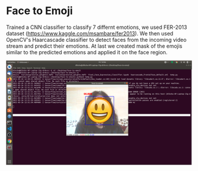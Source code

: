 # Face to Emoji
Trained a CNN classifier to classify 7 differnt emotions, we used FER-2013 dataset (https://www.kaggle.com/msambare/fer2013). We then used OpenCV's Haarcascade classifier to detect faces from the incoming video stream and predict their emotions. At last we created mask of the emojis similar to the predicted emotions and applied it on the face region. 

![alt text](https://github.com/DikshaNegi13/face-to-emoji/blob/main/Screenshot%20from%202021-03-26%2012-56-30.png)
